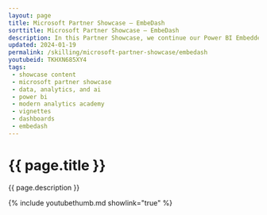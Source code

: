 ```yaml
---
layout: page
title: Microsoft Partner Showcase — EmbeDash
sorttitle: Microsoft Partner Showcase — EmbeDash
description: In this Partner Showcase, we continue our Power BI Embedded series with the team from iLink discussing their solution, EmbeDash. EmbeDash allows software vendors to easily incorporate Power BI analytics directly into their solutions, increasing the functionality of Power BI Embedded and reducing the implementation time.
updated: 2024-01-19
permalink: /skilling/microsoft-partner-showcase/embedash
youtubeid: TKHXN685XY4
tags: 
 - showcase content
 - microsoft partner showcase
 - data, analytics, and ai
 - power bi
 - modern analytics academy
 - vignettes
 - dashboards
 - embedash
---
```


# {{ page.title }}

{{ page.description }}

{% include youtubethumb.md showlink="true" %}